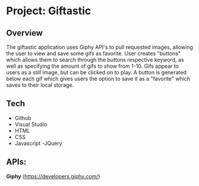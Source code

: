 # Project: Giftastic

## Overview ##
The giftastic application uses Giphy API's to pull requested images, allowing the user to view and save some gifs as favorite. User creates "buttons" which allows them to search through the buttons respective keyword, as well as specifying the amount of gifs to show from 1-10. Gifs appear to users as a still image, but can be clicked on to play. A button is generated below each gif which gives users the option to save it as a "favorite" which saves to their local storage. 

## Tech ##
   - Github
   - Visual Studio
   - HTML
   - CSS
   - Javascript 
   -JQuery

## APIs:
   **Giphy** (https://developers.giphy.com/)
  



